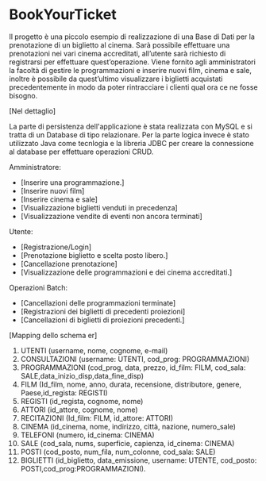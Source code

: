 # BookYourTicket

Il progetto è una piccolo esempio di realizzazione di una Base di Dati per la prenotazione di un biglietto al cinema.
Sarà possibile effettuare una prenotazioni nei vari cinema accreditati,
all’utente sarà richiesto di registrarsi per effettuare quest’operazione.
Viene fornito agli amministratori la facoltà di gestire le programmazioni
e inserire nuovi film, cinema e sale, inoltre è possibile da quest’ultimo
visualizzare i biglietti acquistati precedentemente in modo da poter
rintracciare i clienti qual ora ce ne fosse bisogno.

[Nel dettaglio]

La parte di persistenza dell'applicazione è stata realizzata con MySQL e si tratta di un Database di tipo relazionare.
Per la parte logica invece è stato utilizzato Java come tecnlogia e la libreria JDBC per creare la connessione al database per effettuare operazioni CRUD.

Amministratore:
<ul><li>[Inserire una programmazione.]</li>
<li>[Inserire nuovi film]</li>
<li> [Inserire cinema e sale]</i>
<li>[Visualizzazione biglietti venduti in precedenza]</li>
<li> [Visualizzazione vendite di eventi non ancora terminati]</li></ul>

Utente:
 <ul><li>[Registrazione/Login]
<li>[Prenotazione biglietto e scelta posto libero.]</li>
<li>[Cancellazione prenotazione]</li>
<li>[Visualizzazione delle programmazioni e dei cinema accreditati.]</li></ul>

Operazioni Batch:
<ul><li>[Cancellazioni delle programmazioni terminate]</li>
<li> [Registrazioni dei biglietti di precedenti proiezioni]</li>
<li>[Cancellazioni di biglietti di proiezioni precedenti.]</ul>


[Mapping dello schema er]

<ol><li>UTENTI (username, nome, cognome, e-mail)</li>
<li>CONSULTAZIONI (username: UTENTI, cod_prog: PROGRAMMAZIONI)</li>
<li>PROGRAMMAZIONI (cod_prog, data, prezzo, id_film: FILM, cod_sala: SALE,data_inizio_disp,data_fine_disp)</li>
<li>FILM (Id_film, nome, anno, durata, recensione, distributore, genere, Paese,id_regista: REGISTI)</li>
<li>REGISTI (id_regista, cognome, nome)</li>
<li>ATTORI (id_attore, cognome, nome)</li>
<li>RECITAZIONI (Id_film: FILM, id_attore: ATTORI)</li>
<li>CINEMA (id_cinema, nome, indirizzo, città, nazione, numero_sale)</li>
<li>TELEFONI (numero, id_cinema: CINEMA)</li>
<li>SALE (cod_sala, nums, superficie, capienza, id_cinema: CINEMA)</li>
<li>POSTI (cod_posto, num_fila, num_colonne, cod_sala: SALE)</li>
<li>BIGLIETTI (id_biglietto, data_emissione, username: UTENTE, cod_posto: POSTI,cod_prog:PROGRAMMAZIONI).</li></ol>
